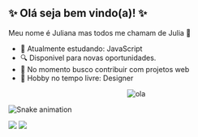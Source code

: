 ## ✨ Olá seja bem vindo(a)! ✨

<div>
 
 Meu nome é Juliana mas todos me chamam de Julia 🌈
 
- 🌱 Atualmente estudando: JavaScript
- 🔍 Disponivel para novas oportunidades.
- 📡 No momento busco contribuir com projetos web
- 💬 Hobby no tempo livre: Designer
</div>

<div align="center">
<img alt="ola" src="https://data.whicdn.com/images/65347585/original.gif">
</div>
 
 ![Snake animation](https://github.com/juliatangerino/juliatangerino/blob/output/github-contribution-grid-snake.svg)

<div>
 
  <a href = "mailto:julianatangerino2017@gmail.com"><img src="https://img.shields.io/badge/-Gmail-%23333?style=for-the-badge&logo=gmail&logoColor=white" target="_blank"></a>
  <a href="https://www.linkedin.com/in/juliana-tangerino-b52493200/" target="_blank"><img src="https://img.shields.io/badge/-LinkedIn-%230077B5?style=for-the-badge&logo=linkedin&logoColor=white" target="_blank"></a> 
 
</div>
